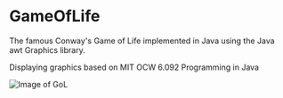 # GameOfLife
The famous Conway's Game of Life implemented in Java using the Java awt Graphics library. 

Displaying graphics based on MIT OCW 6.092 Programming in Java

![Image of GoL](https://github.com/BrianCotter/GoL.PNG)
